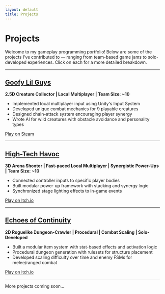 ```yaml
---
layout: default
title: Projects
---
```


# Projects

Welcome to my gameplay programming portfolio! Below are some of the projects I've contributed to — ranging from team-based game jams to solo-developed experiences. Click on each for a more detailed breakdown.

---

## [Goofy Lil Guys](./goofy-lil-guys.md)
**2.5D Creature Collector | Local Multiplayer | Team Size: ~10**

- Implemented local multiplayer input using Unity's Input System
- Developed unique combat mechanics for 9 playable creatures
- Designed chain-attack system encouraging player synergy
- Wrote AI for wild creatures with obstacle avoidance and personality types  

[Play on Steam](https://store.steampowered.com/app/3565690/Goofy_Lil_Guys/) 

---

## [High-Tech Havoc](./high-tech-havoc.md)
**3D Arena Shooter | Fast-paced Local Multiplayer | Synergistic Power-Ups | Team Size: ~10**

- Connected controller inputs to specific player bodies
- Built modular power-up framework with stacking and synergy logic
- Synchronized stage lighting effects to in-game events  

[Play on Itch.io](https://nthedev.itch.io/high-tech-havoc)

---

## [Echoes of Continuity](./echoes-of-continuity.md)
**2D Roguelike Dungeon-Crawler | Procedural | Combat Scaling | Solo-Developed**

- Built a modular item system with stat-based effects and activation logic
- Procedural dungeon generation with rulesets for structure placement
- Developed scaling difficulty over time and enemy FSMs for melee/ranged combat  

[Play on Itch.io](https://romanxrt.itch.io/echoes-of-continuity)

---

More projects coming soon...


